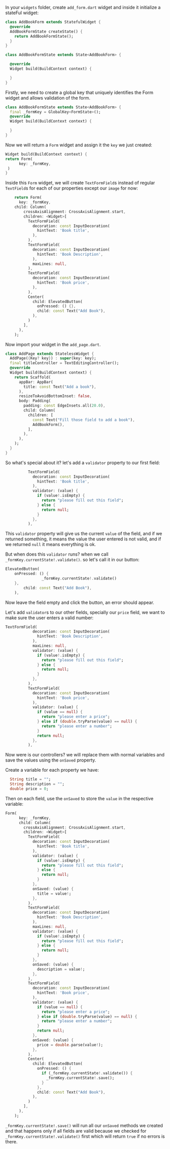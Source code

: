 In your `widgets` folder, create `add_form.dart` widget and inside it initialize a stateFul widget:

```dart
class AddBookForm extends StatefulWidget {
  @override
  AddBookFormState createState() {
    return AddBookFormState();
  }
}

class AddBookFormState extends State<AddBookForm> {

  @override
  Widget build(BuildContext context) {

  }
}
```

Firstly, we need to create a global key that uniquely identifies the Form widget and allows validation of the form.

```dart
class AddBookFormState extends State<AddBookForm> {
  final _formKey = GlobalKey<FormState>();
  @override
  Widget build(BuildContext context) {

  }
}
```

Now we will return a `Form` widget and assign it the `key` we just created:

```dart
Widget build(BuildContext context) {
return Form(
      key: _formKey,
 )
}
```

Inside this `Form` widget, we will create `TextFormField`s instead of regular `TextField`s for each of our properties except our `image` for now:

```dart
    return Form(
      key: _formKey,
    child: Column(
        crossAxisAlignment: CrossAxisAlignment.start,
        children: <Widget>[
          TextFormField(
            decoration: const InputDecoration(
              hintText: 'Book title',
            ),
          ),
          TextFormField(
            decoration: const InputDecoration(
              hintText: 'Book Description',
            ),
            maxLines: null,
          ),
          TextFormField(
            decoration: const InputDecoration(
              hintText: 'Book price',
            ),
          ),
          Center(
            child: ElevatedButton(
              onPressed: () {},
              child: const Text("Add Book"),
            ),
          )
        ],
      ),
    );
```

Now import your widget in the `add_page.dart`.

```dart
class AddPage extends StatelessWidget {
  AddPage({Key? key}) : super(key: key);
  final titleController = TextEditingController();
  @override
  Widget build(BuildContext context) {
    return Scaffold(
      appBar: AppBar(
        title: const Text("Add a book"),
      ),
      resizeToAvoidBottomInset: false,
      body: Padding(
        padding: const EdgeInsets.all(20.0),
        child: Column(
          children: [
            const Text("Fill those field to add a book"),
            AddBookForm(),
          ],
        ),
      ),
    );
  }
}
```

So what's special about it? let's add a `validator` property to our first field:

```dart
          TextFormField(
            decoration: const InputDecoration(
              hintText: 'Book title',
            ),
            validator: (value) {
              if (value!.isEmpty) {
                return "please fill out this field";
              } else {
                return null;
              }
            },
          ),
```

This `validator` property will give us the current `value` of the field, and if we returned something, it means the value the user entered is not valid, and if we returned `null` it means everything is ok.

But when does this `validator` runs? when we call `_formKey.currentState!.validate()`. so let's call it in our button:

```dart
ElevatedButton(
    onPressed: () {
                _formKey.currentState!.validate()
    },
        child: const Text("Add Book"),
    ),
```

Now leave the field empty and click the button, an error should appear.

Let's add `validator`s to our other fields, specially our `price` field, we want to make sure the user enters a valid number:

```dart
TextFormField(
            decoration: const InputDecoration(
              hintText: 'Book Description',
            ),
            maxLines: null,
            validator: (value) {
              if (value!.isEmpty) {
                return "please fill out this field";
              } else {
                return null;
              }
            },
          ),
          TextFormField(
            decoration: const InputDecoration(
              hintText: 'Book price',
            ),
            validator: (value) {
              if (value == null) {
                return "please enter a price";
              } else if (double.tryParse(value) == null) {
                return "please enter a number";
              }
              return null;
            },
          ),
```

Now were is our controllers? we will replace them with normal variables and save the values using the `onSaved` property.

Create a variable for each property we have:

```dart
  String title = "";
  String description = "";
  double price = 0;
```

Then on each field, use the `onSaved` to store the `value` in the respective variable:

```dart
Form(
      key: _formKey,
      child: Column(
        crossAxisAlignment: CrossAxisAlignment.start,
        children: <Widget>[
          TextFormField(
            decoration: const InputDecoration(
              hintText: 'Book title',
            ),
            validator: (value) {
              if (value!.isEmpty) {
                return "please fill out this field";
              } else {
                return null;
              }
            },
            onSaved: (value) {
              title = value!;
            },
          ),
          TextFormField(
            decoration: const InputDecoration(
              hintText: 'Book Description',
            ),
            maxLines: null,
            validator: (value) {
              if (value!.isEmpty) {
                return "please fill out this field";
              } else {
                return null;
              }
            },
            onSaved: (value) {
              description = value!;
            },
          ),
          TextFormField(
            decoration: const InputDecoration(
              hintText: 'Book price',
            ),
            validator: (value) {
              if (value == null) {
                return "please enter a price";
              } else if (double.tryParse(value) == null) {
                return "please enter a number";
              }
              return null;
            },
            onSaved: (value) {
              price = double.parse(value!);
            },
          ),
          Center(
            child: ElevatedButton(
              onPressed: () {
                if (_formKey.currentState!.validate()) {
                  _formKey.currentState!.save();
                }
              },
              child: const Text("Add Book"),
            ),
          )
        ],
      ),
    );
```

`_formKey.currentState!.save()` will run all our `onSaved` methods we created and that happens only if all fields are valid because we checked for `_formKey.currentState!.validate()` first which will return `true` if no errors is there.
